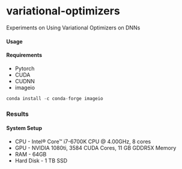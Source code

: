 # variational-optimizers
Experiments on Using Variational Optimizers on DNNs

#### Usage

#### Requirements
- Pytorch
- CUDA
- CUDNN
- imageio
```python
conda install -c conda-forge imageio
```

### Results

#### System Setup
- CPU - Intel® Core™ i7-6700K CPU @ 4.00GHz, 8 cores
- GPU - NVIDIA 1080ti, 3584 CUDA Cores, 11 GB GDDR5X Memory
- RAM - 64GB
- Hard Disk - 1 TB SSD



